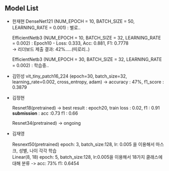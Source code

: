 ## Model List

* 한재현
    DenseNet121 (NUM_EPOCH = 10, BATCH_SIZE = 50, LEARNING_RATE = 0.001)
    : 별로..
    
    EfficientNetb3 (NUM_EPOCH = 10, BATCH_SIZE = 32, LEARNING_RATE = 0.002) 
    : Epoch10 - Loss: 0.333, Acc: 0.881, F1: 0.7778   
    -> 리더보드 제출 결과: 42%.....(띠로리..)
    
    EfficientNetb3 (NUM_EPOCH = 30, BATCH_SIZE = 32, LEARNING_RATE = 0.002) 
    : 학습중..

* 김민성
    vit_tiny_patch16_224 (epoch=30, batch_size=32, learning_rate=0.002, cross_entropy, adam)
        -> accuracy : 47%, f1_score : 0.3879
    

* 김정현

    Resnet18(pretrained) -> best result : epoch20, train loss : 0.02, f1 : 0.91 **submission** : acc :0.73 f1 : 0.66

    Resnet34(pretrained) -> ongoing

* 김재영  

    Resnext50(pretrained) epoch: 3, batch_size:128, lr: 0.005 을 이용해서 마스크, 성별, 나이 각각 학습  
    Linear(8, 18) epoch: 5, batch_size:128, lr:0.005을 이용해서 18가지 클래스에 대해 분류 -> acc: 73%	f1: 0.6454  
